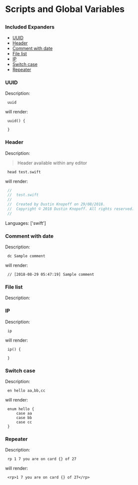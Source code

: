 # Scripts and Global Variables

## 

### Included Expanders

- [UUID](#uuid)
- [Header](#header)
- [Comment with date](#comment-with-date)
- [File list](#file-list)
- [IP](#ip)
- [Switch case](#switch-case)
- [Repeater](#repeater)

### UUID

Description:

` uuid`

will render:


```
 uuid() {
     
 }
```



### Header

Description:

> Header available within any editor

` head test.swift`

will render:


```swift
 //
 //  test.swift
 //
 //  Created by Dustin Knopoff on 29/08/2018.
 //  Copyright © 2018 Dustin Knopoff. All rights reserved.
 //
```

Languages: ['swift']



### Comment with date

Description:

` dc Sample comment`

will render:


```
 // [2018-08-29 05:47:19] Sample comment
```



### File list

Description:



### IP

Description:

` ip`

will render:


```
 ip() {
     
 }
```



### Switch case

Description:

` en hello aa,bb,cc`

will render:


```
 enum hello {
     case aa
     case bb
     case cc
 }
```



### Repeater

Description:

` rp 1 7 you are on card {} of 27`

will render:


```
 <rp>1 7 you are on card {} of 27</rp>
```



